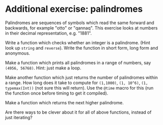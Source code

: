 # Additional exercise: palindromes

Palindromes are sequences of symbols which read the same forward and
backwards, for example "otto" or "qannaq".  This exercise looks at
numbers in their decimal representation, e.g. "1881".

Write a function which checks whether an integer is a palindrome.
(Hint look up `string` and `reverse`).  Write the function in short
form, long form and anonymous.

Make a function which prints all palindromes in a range of numbers, say
`(4956, 56768)`.  Hint: just make a loop.

Make another function which just returns the number of palindromes
within a range.  How long does it take to compute for `(1,1000)`, `(1,
10^6)`, `(1, typemax(Int))` (not sure this will return).  Use the
`@time` macro for this (run the function once before timing to get it
compiled).

Make a function which returns the next higher palindrome.

Are there ways to be clever about it for all of above functions,
instead of just iterating?
